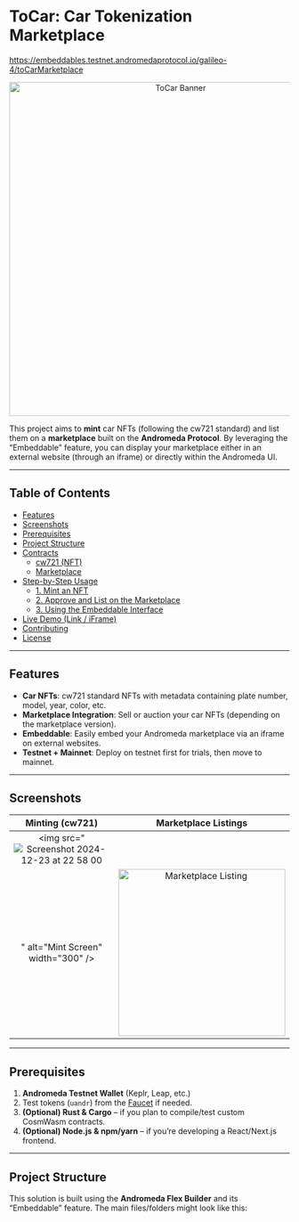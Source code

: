 # ToCar: Car Tokenization Marketplace

https://embeddables.testnet.andromedaprotocol.io/galileo-4/toCarMarketplace

<div align="center">
  <img src="docs/images/tocar_banner.png" alt="ToCar Banner" width="600" />
</div>

This project aims to **mint** car NFTs (following the cw721 standard) and list them on a **marketplace** built on the **Andromeda Protocol**. By leveraging the “Embeddable” feature, you can display your marketplace either in an external website (through an iframe) or directly within the Andromeda UI.

---

## Table of Contents

- [Features](#features)  
- [Screenshots](#screenshots)  
- [Prerequisites](#prerequisites)  
- [Project Structure](#project-structure)  
- [Contracts](#contracts)  
  - [cw721 (NFT)](#cw721-nft)  
  - [Marketplace](#marketplace)  
- [Step-by-Step Usage](#step-by-step-usage)  
  - [1. Mint an NFT](#1-mint-an-nft)  
  - [2. Approve and List on the Marketplace](#2-approve-and-list-on-the-marketplace)  
  - [3. Using the Embeddable Interface](#3-using-the-embeddable-interface)  
- [Live Demo (Link / iFrame)](#live-demo-link--iframe)  
- [Contributing](#contributing)  
- [License](#license)

---

## Features

- **Car NFTs**: cw721 standard NFTs with metadata containing plate number, model, year, color, etc.  
- **Marketplace Integration**: Sell or auction your car NFTs (depending on the marketplace version).  
- **Embeddable**: Easily embed your Andromeda marketplace via an iframe on external websites.  
- **Testnet + Mainnet**: Deploy on testnet first for trials, then move to mainnet.

---

## Screenshots

| Minting (cw721) | Marketplace Listings |
|:---------------:|:--------------------:|
| <img src="![Screenshot 2024-12-23 at 22 58 00](https://github.com/user-attachments/assets/ec9eeb6c-cd38-4adf-bbc7-9a40ba939c56)
" alt="Mint Screen" width="300" /> | <img src="docs/images/marketplace_list.png" alt="Marketplace Listing" width="300" /> |


---

## Prerequisites

1. **Andromeda Testnet Wallet** (Keplr, Leap, etc.)  
2. Test tokens (`uandr`) from the [Faucet](https://docs.andromedaprotocol.io/) if needed.  
3. **(Optional) Rust & Cargo** – if you plan to compile/test custom CosmWasm contracts.  
4. **(Optional) Node.js & npm/yarn** – if you’re developing a React/Next.js frontend.

---

## Project Structure

This solution is built using the **Andromeda Flex Builder** and its “Embeddable” feature. The main files/folders might look like this:
